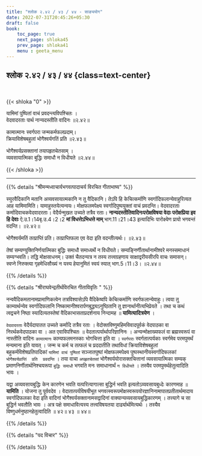 ```yaml
---
title: "श्लोक २.४२ / ४३ / ४४ - साङ्ययोग"
date: 2022-07-31T20:45:26+05:30
draft: false
book:
    toc_page: true
    next_page: shloka45
    prev_page: shloka41
    menu : geeta_menu
---
```




## श्लोक २.४२ / ४३ / ४४ {class=text-center}

<br/>

{{< shloka  "0"  >}}

यामिमां पुष्पितां वाचं प्रवदन्त्यविपश्चितः ।  
वेदवादरताः पार्थ नान्यदस्तीति वादिनः  ॥२.४२॥  

कामात्मानः स्वर्गपरा जन्मकर्मफलप्रदाम्।  
क्रियाविशेषबहुलां भोगैश्वर्यगतिं प्रति  ॥२.४३॥  

भोगैश्वर्यप्रसक्तानां तयापहृतचेतसाम् ।   
व्यवसायात्मिका बुद्धिः समाधौ न विधीयते  ॥२.४४॥

{{< /shloka >}}

---


{{% details "श्रीमन्मध्वाचार्यभगवत्पादाचर्य विरचित  गीताभाष्य" %}}

स्युरवैदिकानि मतानि अव्यवसायात्मकानि न तु वैदिकानि। तेऽपि हि केचित्कर्माणि स्वर्गादिफलान्येवाहुरित्यत आह यामिमामिति। यामाहुस्तयेत्यन्वयः। मोक्षफलमपेक्ष्य स्वर्गादिपुष्पयुक्तां वाचं प्रवदन्ति। वेदवादरताः कर्मादिवाचकवेदवादरताः। वेदैर्यन्मुखत उच्यते तत्रैव रताः। **नान्यदस्तीतिवादिनःपरोक्षविषया वेदाः परोक्षप्रिया इव हि देवाः** ऐ.उ.1।14बृ.उ.4।2।2 **मां विधत्तेऽभिधत्ते माम्** भाग.11।21।43 इत्यादिभिः पारोक्ष्येण प्रायो भगवन्तं वदन्ति।  ॥२.४२॥  

भोगैश्वर्यमतिं तत्प्राप्तिं प्रति। तत्प्राप्तिफला एव वेदा इति वदन्तीत्यर्थः। ॥२.४३॥

तेषां सम्यण्युक्तिनिर्णयात्मिका बुद्धिः समाधौ समाध्यर्थे न विधीयते। सम्यङ्निर्णीतार्थानामीश्वरे मनस्समाधानं सम्यग्भवति। तद्धि मोक्षसाधनम्। उक्तं चैतदन्यत्र न तस्य तत्त्वग्रहणाय साक्षाद्वरीयसीरपि वाचः समासन्। स्वप्ने निरुक्त्या गृहमेधिसौख्यं न यस्य हेयानुमितं स्वयं स्यात् भाग.5।11।3।   ॥२.४४॥


{{% /details %}}



{{% details "श्रीराघवेन्द्रतीर्थविरचित गीताविवृतिः " %}}

नन्ववैदिकमतानामप्रामाणिकत्वेन तत्रविश्वासेऽपि वैदिकेष्वपि 
केचित्कर्माणि स्वर्गफलान्येवाहुः। त्वया तु काम्यार्थन्येव स्वर्गादिफलानि 
निष्कामानीश्वरार्पणबुद्ध्यऽनुष्ठितानि तु ज्ञानार्थानीत्यभिप्रेयते । तथा च 
कथं त्वद्वचने निष्ठा स्यादित्यतस्तेषां वैदिकाभासताप्रदर्शनाय निन्दामह 
॥ **यामित्यादित्रयेण** ।   

`वेदवादरताः` वेदैर्यदापातत उच्यते  कर्मादि तत्रैव रताः । 
वेदोक्तविष्णुमहिमविवादपूर्वकं वेदपाठका वा निरर्थकवेदपाठका वा ।
अत एवाविपश्चितः ॥ वेदतात्पर्यार्थापरिज्ञानिनः । अन्यन्मोक्षाख्यफलं वा 
ब्रह्मस्वरूपं वा नास्तीति वादिनः `कामात्मानः` काम्यफलमनस्काः भोगचित्ता 
इति वा । `स्वर्गपराः` स्वर्गतात्पर्यकाः स्वर्गमेव परमपुमर्थं मन्यमाना इति
यावत्‌ । जन्म च कर्म च तत्फलं च प्रददातीति तथाविधां  क्रियाविशेषबहुलां
बहुकर्मविशेषप्रतिपादिकां `यामिमां वाचं पुष्पितां` सञ्जातपुष्पां मोक्षफलमपेक्ष्य
पुष्पस्थानीयस्वर्गादिफलकां  `भोगैश्वर्यप्राप्तिं  प्रति  प्रवदन्ति` । तया
वाचा `अपहृतचेतसां` भोगैश्वर्ययोरासक्तचित्तानां  व्यवसायात्मिका सम्यक् 
प्रमाणनिर्णीतार्थनिश्चयरूपा  `बुद्धिः समाधौ` भगवति मनः समाधानार्थं 
`न विधीयते` । तस्यैव परमपुमर्थहेतुत्वादिति भावः । 

यद्वा अव्यवसायबुद्धिः केन कारणेन भवति  यत्परित्यागात्सा बुद्धिर्न भवति 
इत्यतोऽव्यवसायबुध्देः कारणमाह ॥ **यामिति** । योजना तु पूर्ववदेव ।
वेदातात्पर्यविषयीभूत भगवत्स्वरूपमोक्षस्वरूपयोरज्ञानिनामापातप्रतीतार्थमादाय 
स्वर्गादिफलका वेदा इति वादिनां भोगैश्वर्यसक्तानामसद्वादिनां
वाक्यान्यव्यवसायबुद्धिकारणम्‌ । तत्त्यागे च सा बुद्धिर्न भवतौति भावः ।
अत्र पक्षे समाधावित्यस्य तत्त्वविषयतया दार्ढ्यार्थमित्यर्थः । तस्यैव
विष्णुधर्मनुष्ठानहेतुत्वादिति  ॥ ४२॥ ४३ ॥ ४४॥

{{% /details %}}



{{% details "पद विचार" %}}


{{% /details %}}
